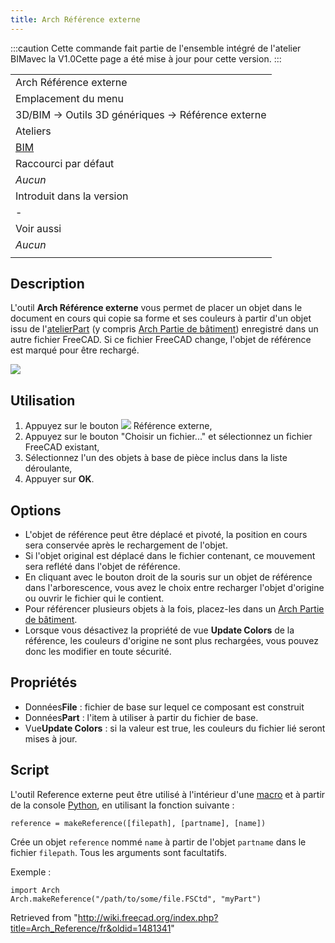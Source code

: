 ```yaml
---
title: Arch Référence externe
---
```

:::caution
Cette commande fait partie de l'ensemble intégré de l'atelier BIMavec la V1.0Cette page a été mise à jour pour cette version.
:::

|  |
| --- |
| Arch Référence externe |
| Emplacement du menu |
| 3D/BIM → Outils 3D génériques → Référence externe |
| Ateliers |
| [BIM](/BIM_Workbench/fr "BIM Workbench/fr") |
| Raccourci par défaut |
| *Aucun* |
| Introduit dans la version |
| - |
| Voir aussi |
| *Aucun* |
|  |

## Description

L'outil **Arch Référence externe** vous permet de placer un objet dans le document en cours qui copie sa forme et ses couleurs à partir d'un objet issu de l'[atelierPart](/Part_Workbench/fr "Part Workbench/fr") (y compris [Arch Partie de bâtiment](/Arch_BuildingPart/fr "Arch BuildingPart/fr")) enregistré dans un autre fichier FreeCAD. Si ce fichier FreeCAD change, l'objet de référence est marqué pour être rechargé.

![](/images/Arch_reference_screenshot.png)

## Utilisation

1. Appuyez sur le bouton ![](/images/Arch_Reference.svg) Référence externe,
2. Appuyez sur le bouton "Choisir un fichier..." et sélectionnez un fichier FreeCAD existant,
3. Sélectionnez l'un des objets à base de pièce inclus dans la liste déroulante,
4. Appuyer sur **OK**.

## Options

* L'objet de référence peut être déplacé et pivoté, la position en cours sera conservée après le rechargement de l'objet.
* Si l'objet original est déplacé dans le fichier contenant, ce mouvement sera reflété dans l'objet de référence.
* En cliquant avec le bouton droit de la souris sur un objet de référence dans l'arborescence, vous avez le choix entre recharger l'objet d'origine ou ouvrir le fichier qui le contient.
* Pour référencer plusieurs objets à la fois, placez-les dans un [Arch Partie de bâtiment](/Arch_BuildingPart/fr "Arch BuildingPart/fr").
* Lorsque vous désactivez la propriété de vue **Update Colors** de la référence, les couleurs d'origine ne sont plus rechargées, vous pouvez donc les modifier en toute sécurité.

## Propriétés

* Données**File** : fichier de base sur lequel ce composant est construit
* Données**Part** : l'item à utiliser à partir du fichier de base.
* Vue**Update Colors** : si la valeur est true, les couleurs du fichier lié seront mises à jour.

## Script

L'outil Reference externe peut être utilisé à l'intérieur d'une [macro](/Macros/fr "Macros/fr") et à partir de la console [Python](/Python/fr "Python/fr"), en utilisant la fonction suivante :

```
reference = makeReference([filepath], [partname], [name])

```

Crée un objet `reference` nommé `name` à partir de l'objet `partname` dans le fichier `filepath`. Tous les arguments sont facultatifs.

Exemple :

```
import Arch
Arch.makeReference("/path/to/some/file.FSCtd", "myPart")

```

Retrieved from "<http://wiki.freecad.org/index.php?title=Arch_Reference/fr&oldid=1481341>"